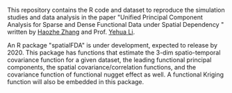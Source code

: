 This repository contains the R code and dataset to reproduce the simulation studies and data analysis in the paper "Unified Principal Component Analysis for Sparse and Dense Functional Data under Spatial Dependency " written by [Haozhe Zhang](https://haozhestat.github.io) and Prof. [Yehua Li](https://sites.google.com/a/ucr.edu/yehuali).   

An R package "spatialFDA" is under development, expected to release by 2020. This package has functions that estimate the 3-dim spatio-temporal covariance function for a given dataset, the leading functional principal components, the spatial covariance/correlation functions, and the covariance function of functional nugget effect as well. A functional Kriging function will also be embedded in this package.  
